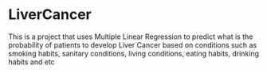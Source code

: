# LiverCancer
This is a project that uses Multiple Linear Regression to predict what is the probability of patients to develop Liver Cancer based on conditions such as smoking habits, sanitary conditions, living conditions, eating habits, drinking habits and etc
